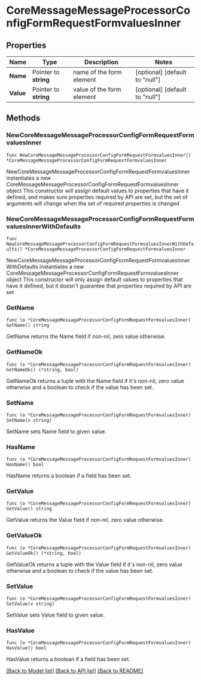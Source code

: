 # CoreMessageMessageProcessorConfigFormRequestFormvaluesInner

## Properties

Name | Type | Description | Notes
------------ | ------------- | ------------- | -------------
**Name** | Pointer to **string** | name of the form element | [optional] [default to "null"]
**Value** | Pointer to **string** | value of the form element | [optional] [default to "null"]

## Methods

### NewCoreMessageMessageProcessorConfigFormRequestFormvaluesInner

`func NewCoreMessageMessageProcessorConfigFormRequestFormvaluesInner() *CoreMessageMessageProcessorConfigFormRequestFormvaluesInner`

NewCoreMessageMessageProcessorConfigFormRequestFormvaluesInner instantiates a new CoreMessageMessageProcessorConfigFormRequestFormvaluesInner object
This constructor will assign default values to properties that have it defined,
and makes sure properties required by API are set, but the set of arguments
will change when the set of required properties is changed

### NewCoreMessageMessageProcessorConfigFormRequestFormvaluesInnerWithDefaults

`func NewCoreMessageMessageProcessorConfigFormRequestFormvaluesInnerWithDefaults() *CoreMessageMessageProcessorConfigFormRequestFormvaluesInner`

NewCoreMessageMessageProcessorConfigFormRequestFormvaluesInnerWithDefaults instantiates a new CoreMessageMessageProcessorConfigFormRequestFormvaluesInner object
This constructor will only assign default values to properties that have it defined,
but it doesn't guarantee that properties required by API are set

### GetName

`func (o *CoreMessageMessageProcessorConfigFormRequestFormvaluesInner) GetName() string`

GetName returns the Name field if non-nil, zero value otherwise.

### GetNameOk

`func (o *CoreMessageMessageProcessorConfigFormRequestFormvaluesInner) GetNameOk() (*string, bool)`

GetNameOk returns a tuple with the Name field if it's non-nil, zero value otherwise
and a boolean to check if the value has been set.

### SetName

`func (o *CoreMessageMessageProcessorConfigFormRequestFormvaluesInner) SetName(v string)`

SetName sets Name field to given value.

### HasName

`func (o *CoreMessageMessageProcessorConfigFormRequestFormvaluesInner) HasName() bool`

HasName returns a boolean if a field has been set.

### GetValue

`func (o *CoreMessageMessageProcessorConfigFormRequestFormvaluesInner) GetValue() string`

GetValue returns the Value field if non-nil, zero value otherwise.

### GetValueOk

`func (o *CoreMessageMessageProcessorConfigFormRequestFormvaluesInner) GetValueOk() (*string, bool)`

GetValueOk returns a tuple with the Value field if it's non-nil, zero value otherwise
and a boolean to check if the value has been set.

### SetValue

`func (o *CoreMessageMessageProcessorConfigFormRequestFormvaluesInner) SetValue(v string)`

SetValue sets Value field to given value.

### HasValue

`func (o *CoreMessageMessageProcessorConfigFormRequestFormvaluesInner) HasValue() bool`

HasValue returns a boolean if a field has been set.


[[Back to Model list]](../README.md#documentation-for-models) [[Back to API list]](../README.md#documentation-for-api-endpoints) [[Back to README]](../README.md)


